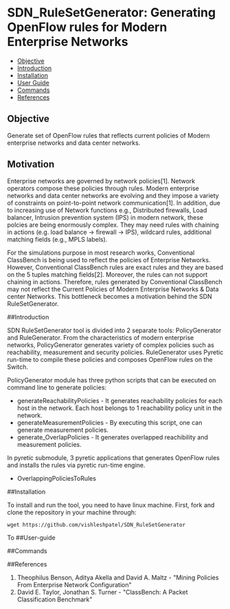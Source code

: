 SDN_RuleSetGenerator: Generating OpenFlow rules for Modern Enterprise Networks
===============================================
- [Objective](#Objective)
- [Introduction](#introduction)
- [Installation](#installation)
- [User Guide](#user-guide)
- [Commands](#commands)
- [References](#references)


## Objective
Generate set of OpenFlow rules that reflects current policies of Modern enterprise networks and data center networks.

## Motivation

Enterprise networks are governed by network policies[1]. Network operators compose these policies through rules. Modern enterprise networks and data center networks are evolving and they impose a variety of constraints on point-to-point network communication[1]. In addition, due to increasing use of Network functions e.g., Distributed firewalls, Load balancer, Intrusion prevention system (IPS) in modern network, these polcies are being enormously complex. They may need rules with chaining in actions (e.g. load balance -> firewall -> IPS), wildcard rules, additional matching fields (e.g., MPLS labels).

For the simulations purpose in most  research works, Conventional ClassBench is being used to reflect the policies of Enterprise Networks. However, Conventional ClassBench rules are exact rules and they are based on the 5 tuples matching fields[2]. Moreover, the rules can not support chaining in actions. Therefore, rules generated by Conventional ClassBench may not reflect the Current Policies of Modern Enterprise Networks & Data center Networks. This bottleneck becomes a motivation behind the SDN RuleSetGenerator.

##Introduction

SDN RuleSetGenerator tool is divided into 2 separate tools: PolicyGenerator and RuleGenerator. From the characteristics of modern enterprise networks, PolicyGenerator generates variety of complex policies such as reachability, measurement and security policies. RuleGenerator uses Pyretic run-time to compile these policies and composes OpenFlow rules on the Switch.

PolicyGenerator module has three python scripts that can be executed on command line to generate policies: 
- generateReachabilityPolicies - It generates reachability policies for each host in the network. Each host belongs to 1 reachability policy unit in the network. 
- generateMeasurementPolicies - By executing this script, one can generate measurement policies.
- generate_OverlapPolicies - It generates overlapped reachibility and measurement policies. 

In pyretic submodule, 3 pyretic applications that generates OpenFlow rules and installs the rules via pyretic run-time engine.
- OverlappingPoliciesToRules 

##Installation

To install and run the tool, you need to have linux machine. 
First, fork and clone the repository in your machine through:

    wget https://github.com/vishleshpatel/SDN_RuleSetGenerator
    
To 
##User-guide


##Commands

##References
1. Theophilus Benson, Aditya Akella and David A. Maltz - "Mining Policies From Enterprise Network Configuration"
2. David E. Taylor, Jonathan S. Turner - "ClassBench: A Packet Classification Benchmark"


